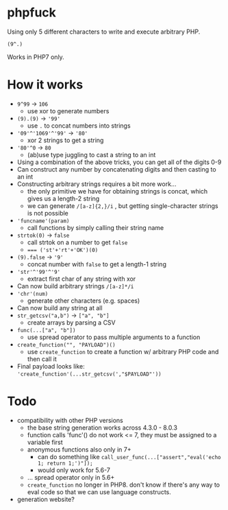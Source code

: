 # phpfuck
Using only 5 different characters to write and execute arbitrary PHP.

```
(9^.)
```

Works in PHP7 only.

# How it works
- `9^99` -> `106`
  - use xor to generate numbers
- `(9).(9)` -> `'99'`
  - use `.` to concat numbers into strings
- `'09'^'1069'^'99'` -> `'80'`
  - xor 2 strings to get a string
- `'80'^0` -> `80`
  - (ab)use type juggling to cast a string to an int
- Using a combination of the above tricks, you can get all of the digits 0-9
- Can construct any number by concatenating digits and then casting to an int
- Constructing arbitrary strings requires a bit more work... 
  - the only primitive we have for obtaining strings is concat, which gives us a length-2 string
  - we can generate `/[a-z]{2,}/i` , but getting single-character strings is not possible
- `'funcname'(param)`
  - call functions by simply calling their string name
- `strtok(0)` -> `false`
  - call strtok on a number to get `false`
  - `=== ('st'+'rt'+'OK')(0)`
- `(9).false` -> `'9'`
  - concat number with `false` to get a length-1 string
- `'str'^'99'^'9'`
  - extract first char of any string with xor
- Can now build arbitrary strings `/[a-z]*/i`
- `'chr'(num)`
  - generate other characters (e.g. spaces)
- Can now build any string at all
- `str_getcsv("a,b")` -> `["a", "b"]`
  - create arrays by parsing a CSV
- `func(...["a", "b"])`
  - use spread operator to pass multiple arguments to a function
- `create_function("", "PAYLOAD")()`
  - use `create_function` to create a function w/ arbitrary PHP code and then call it
- Final payload looks like: `'create_function'(...str_getcsv(',"$PAYLOAD"'))`

# Todo
- compatibility with other PHP versions
  - the base string generation works across 4.3.0 - 8.0.3
  - function calls 'func'() do not work <= 7, they must be assigned to a variable first
  - anonymous functions also only in 7+
    - can do something like `call_user_func(...["assert","eval('echo 1; return 1;')"]);`
    - would only work for 5.6-7
  - ... spread operator only in 5.6+
  - `create_function` no longer in PHP8. don't know if there's any way to eval code so that we can use language constructs.
- generation website?
